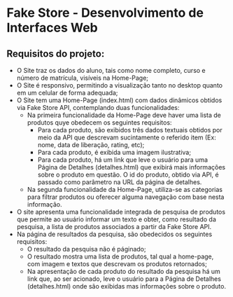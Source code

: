 # Fake Store - Desenvolvimento de Interfaces Web
## Requisitos do projeto:
* O Site traz os dados do aluno, tais como nome completo, curso e número de matrícula, visíveis na Home-Page;
* O Site é responsivo, permitindo a visualização tanto no desktop quanto em um celular de forma adequada;
* O Site tem uma Home-Page (index.html) com dados dinâmicos obtidos via Fake Store API, contemplando duas funcionalidades: 
  * Na primeira funcionalidade da Home-Page deve haver uma lista de produtos quye obedecem os seguintes requisitos:
    * Para cada produto, são exibidos três dados textuais obtidos por meio da API que descrevam sucintamente o referido item (Ex: nome, data de liberação, rating, etc);
    * Para cada produto, é exibida uma imagem ilustrativa;
    * Para cada produto, há um link que leve o usuário para uma Página de Detalhes (detalhes.html) que exibirá mais informações sobre o produto em questão. O id do produto, obtido via API, é passado como parâmetro na URL da página de detalhes. 
  * Na segunda funcionalidade da Home-Page, utiliza-se as categorias para filtrar produtos ou oferecer alguma navegação com base nesta informação.
* O site apresenta uma funcionalidade integrada de pesquisa de produtos que permite ao usuário informar um texto e obter, como resultado da pesquisa, a lista de produtos associados a partir da Fake Store API. 
* Na página de resultados da pesquisa, são obedecidos os seguintes requisitos:
  * O resultado da pesquisa não é páginado;
  * O resultado mostra uma lista de produtos, tal qual a home-page, com imagem e textos que descrevam os produtos retornados;
  * Na apresentação de cada produto do resultado da pesquisa há um link que, ao ser acionado, leve o usuário para a Página de Detalhes (detalhes.html) onde são exibidas mas informações sobre o produto.
